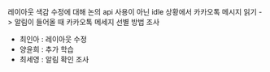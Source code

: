 레이아웃 색감 수정에 대해 논의
api 사용이 아닌 idle 상황에서 카카오톡 메시지 읽기
-> 알림이 들어올 때 카카오톡 메세지 선별 방법 조사

- 최인아 : 레이아웃 수정
- 양윤희 : 추가 학습
- 최세영 : 알림 확인 조사
